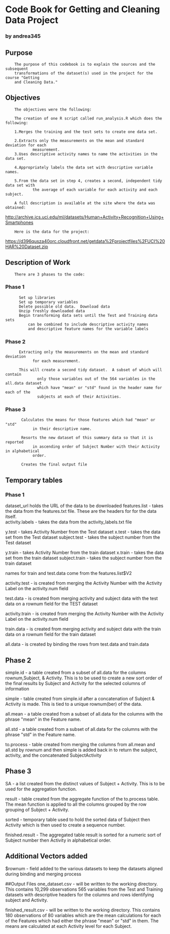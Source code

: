 # Code Book for Getting and Cleaning Data Project


### by andrea345


## Purpose
        The purpose of this codebook is to explain the sources and the subsequent
        transformations of the dataset(s) used in the project for the course "Getting
        and Cleaning Data."

## Objectives
        The objectives were the following:
        
        The creation of one R script called run_analysis.R which does the following:
        
        1.Merges the training and the test sets to create one data set.  
        
        2.Extracts only the measurements on the mean and standard deviation for each
                measurement.  
        3.Uses descriptive activity names to name the activities in the data set.  
        
        4.Appropriately labels the data set with descriptive variable names.  
        
        5.From the data set in step 4, creates a second, independent tidy data set with
                the average of each variable for each activity and each subject.
        
        A full description is available at the site where the data was obtained: 
        
http://archive.ics.uci.edu/ml/datasets/Human+Activity+Recognition+Using+Smartphones 
        
        Here is the data for the project: 
        
https://d396qusza40orc.cloudfront.net/getdata%2Fprojectfiles%2FUCI%20HAR%20Dataset.zip 

##  Description of Work

        There are 3 phases to the code:
        
### Phase 1 ###
          Set up libraries
          Set up temporary variables
          Delete possible old data.  Download data
          Unzip freshly downloaded data
          Begin transforming data sets until the Test and Training data sets
              can be combined to include descriptive activity names
              and descriptive feature names for the variable labels

### Phase 2  ###

          Extracting only the measurements on the mean and standard deviation 
                for each measurement.
          
          This will create a second tidy dataset.  A subset of which will contain
                  only those variables out of the 564 variables in the all.data dataset
                  which have "mean" or "std" found in the header name for each of the
                  subjects at each of their Activities.
  

###  Phase 3 ###

           Calculates the means for those features which had "mean" or "std"
                in their descriptive name.
           
           Resorts the new dataset of this summary data so that it is reported
                in ascending order of Subject Number with their Activity in alphabetical
                order.
           
           Creates the final output file



##  Temporary tables

### Phase 1  ###

dataset_url holds the URL of the data to be downloaded
features.list - takes the data from the features.txt file.  These are the headers for
                for the data itself.  
activity.labels - takes the data from the activity_labels.txt file

y.test - takes Activity Number  from the Test dataset
x.test - takes the data set from the Test dataset
subject.test - takes the subject number from the Test dataset

y.train - takes Activity Number  from the train dataset
x.train - takes the data set from the train dataset
subject.train - takes the subject number from the train dataset

names for train and test.data come from the features.list$V2    

activity.test - is created from merging the Activity Number with the Activity Label
                on the activity.num field
                
test.data - is created from merging activity and subject data with the test data on a
                rownum field for the TEST dataset
                
activity.train - is created from merging the Activity Number with the Activity Label
                on the activity.num field
                
train.data - is created from merging activity and subject data with the train data on a
                rownum field for the train dataset
                
all.data - is created by binding the rows from test.data and train.data 

##  Phase 2 ###
simple.id - a table created from a subset of all.data for the columns rownum,Subject,
                & Activity.  This is to be used to create a new sort order of the
                final results by Subject and Activity for the selected columns of
                information

simple - table created from simple.id after a concatenation of Subject & Activity
                is made.  This is tied to a unique rownum(ber) of the data.
                
all.mean - a table created from a subset of all.data for the columns with the phrase
                "mean" in the Feature name.

all.std - a table created from a subset of all.data for the columns with the phrase
                "std" in the Feature name.    

to.process - table created from merging the columns from all.mean and all.std by rownum
                and then simple is added back in to return the subject, activity,
                and the concatenated SubjectActivity
                
## Phase 3  ####

SA - a list created from the distinct values of Subject + Activity.  This is to be
                used for the aggregation function.

result - table created from the aggregate function of the to.process table.  The
                mean function is applied to all the columns grouped by the row grouping
                of Subject + Activity.

sorted - temporary table used to hold the sorted data of Subject then Activity
                which is then used to create a sequence number.
                
finished.result - The aggregated table result is sorted for a numeric sort of
                Subject number then Activity in alphabetical order.
                
 
##  Additional Vectors added
$rownum - field added to the various datasets to keep the datasets aligned during
        binding and merging process


##Output Files
one_dataset.csv - will be written to the working directory.  This contains 
        10,299 observations 565 variables from the Test and Training datasets with
        descriptive headers for the columns and rows identifying subject and Activity.
        
finished_result.csv - will be written to the working directory.  This contains
        180 observations of 80 variables which are the mean calculations for each of
        the Features which had either the phrase "mean" or "std" in them.  The means
        are calculated at each Activity level for each Subject.

